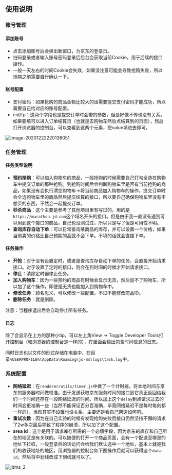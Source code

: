 ## 使用说明

### 账号管理

#### 添加账号

* 点击添加账号后会弹出新窗口，为京东的登录页。
* 扫码登录或者输入账号密码登录后后台会获取当前Cookie，用于后续的接口操作。
* 一般一天左右的时间Cookie会失效，如果没注意可能会导致抢购失败，所以抢购之前需要自行确认一下。

#### 账号配置

* 支付密码：如果抢购的商品金额比较大的话需要提交支付密码才能成功，所以需要自己给对应的账号配置。
* eid/fp：这两个字段也是提交订单时会带的参数，但是好像不传也没有关系。如果要填可以进入订单结算页（也就是去购物车然后点结算到的页面），然后打开浏览器的控制台，可以查看到这两个元素，把value填进去即可。

![image-20201222220138051](https://github.com/Yx1aoq1/jdms/blob/master/img/jdms_3.png)

### 任务管理

#### 任务类型说明

* **预约抢购**：可以加入购物车的商品，一般抢购的时候需要自己打勾全选在购物车中提交订单的那种抢购。到抢购时间后会判断购物车里是否有当前抢购的商品，如果没有会执行清空购物车->将当前商品加入购物车的操作。提交订单时会全选购物车里的商品然后提交结算的接口，所以要自己确保购物车里没有不想买的东西，不然会一起提交订单。
* **秒杀商品**：这个主要是参考了其他项目里有写过的，用的是`https://marathon.jd.com`这个域名开头的接口。但是由于我一直没有遇到可以用到这个接口的商品，自己也没测试过，所以只是写了但是可用性不明。
* **查询库存自动下单**：可以日常查询某商品的库存，并可以设置一个价格，如果当前卖的价格比自己预期的高就不会下单。不填的话就会直接下单。

#### 任务操作

* **开抢**：对于没有设置定时，或者是查询库存自动下单的任务，会直接开始请求接口。对于设置了定时的接口，则会在到时间的时候才开始请求接口。
* **停止**：清除定时器停止任务。
* **加入购物车**：因为一些预约的商品有时候会显示无货，然后加不了购物车，所以加了这个操作，即便是无货也能加入到购物车中。
* **修改任务**：顾名思义，可以修改一些配置。不过不能修改商品ID。
* **删除任务**：就是删除。

注意：当程序退出后会自动停止所有任务。

#### 日志

除了会显示在上方的那种小tip，可以左上角View -> Toggle Developer Tools打开控制台（和浏览器的控制台是一样的），在里面会输出包含时间信息的日志。

同时日志也以文件的形式存储在电脑中，在目录`%USERPROFILE%\AppData\Roaming\jd-ms\logs\task.log`中。

### 系统配置

* **网络延迟**：在`renderer/utils/timer.js`中做了一个计时器，将本地时间与京东的服务器时间做校准。由于发送获取京东服务时间的接口到它真正返回给我们一个时间还存在一段网络延迟的时间，所以加上这个`delay`到点请求过去的时间会更准确一些（当然不能保证百分百准确，毕竟网络延迟不是每时每刻都一样的），当然其实不设置也没关系，主要还是看自己网速如何吧。
* **重试次数**：因为在自己实验的时候有发现抢购失败后接口仍然坚持不懈的请求了2w多次最后导致了程序的崩溃，所以加了这个配置。
* **area id**：这个是用于请求库存所需的一个必填字段，因为京东的库存和自己所在的地区是有关联的。可以随便的打开一个商品页面，会有一个配送至哪里的地址下拉框，一般登录后的话访问会给我们默认选中一个地址，基本上就是我们的收获地址的地区。用浏览器的控制台如下图操作后就可以获得这个`data-id`，然后将中划线改成下划线就可以了。

![jdms_2](https://github.com/Yx1aoq1/jdms/blob/master/img/jdms_2.gif)